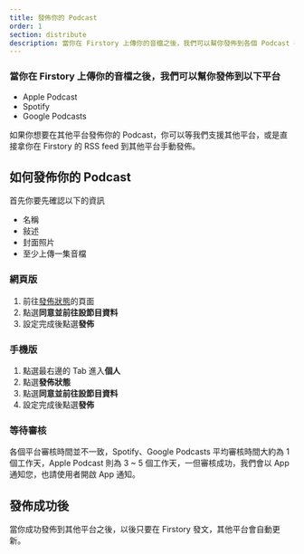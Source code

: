 ```yaml
---
title: 發佈你的 Podcast
order: 1
section: distribute
description: 當你在 Firstory 上傳你的音檔之後，我們可以幫你發佈到各個 Podcast 平台
---
```


### 當你在 Firstory 上傳你的音檔之後，我們可以幫你發佈到以下平台

- Apple Podcast
- Spotify
- Google Podcasts

如果你想要在其他平台發佈你的 Podcast，你可以等我們支援其他平台，或是直接拿你在 Firstory 的 RSS feed 到其他平台手動發佈。

## 如何發佈你的 Podcast

首先你要先確認以下的資訊

- 名稱
- 敍述
- 封面照片
- 至少上傳一集音檔

### 網頁版

1. 前往[發佈狀態](https://open.firstory.me/distribution)的頁面
2. 點選**同意並前往設節目資料**
3. 設定完成後點選**發佈**

### 手機版

1. 點選最右邊的 Tab 進入**個人**
2. 點選**發佈狀態**
3. 點選**同意並前往設節目資料**
4. 設定完成後點選**發佈**

### 等待審核

各個平台審核時間並不一致，Spotify、Google Podcasts 平均審核時間大約為 1 個工作天，Apple Podcast 則為 3 ~ 5 個工作天，一但審核成功，我們會以 App 通知您，也請使用者開啟 App 通知。

## 發佈成功後

當你成功發佈到其他平台之後，以後只要在 Firstory 發文，其他平台會自動更新。
